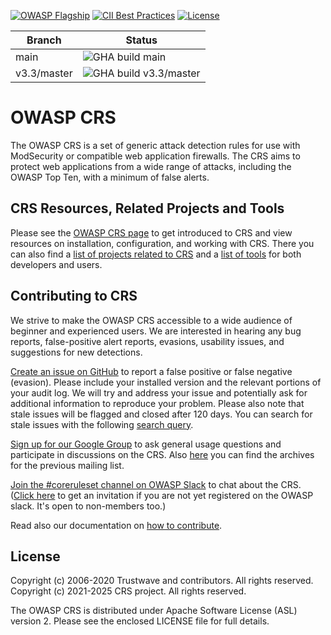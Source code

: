 [![OWASP Flagship](https://img.shields.io/badge/owasp-flagship%20project-38a047.svg)](https://owasp.org/projects/)
[![CII Best Practices](https://bestpractices.coreinfrastructure.org/projects/1390/badge)](https://bestpractices.coreinfrastructure.org/projects/1390)
[![License](https://img.shields.io/badge/License-Apache%202.0-blue.svg)](https://opensource.org/licenses/Apache-2.0)

| Branch | Status |
---------|-------|
| main | ![GHA build main](https://github.com/coreruleset/coreruleset/actions/workflows/test.yml/badge.svg?branch=main) |
| v3.3/master | ![GHA build v3.3/master](https://github.com/coreruleset/coreruleset/workflows/Regression%20Tests/badge.svg?branch=v3.3%2Fmaster) |


# OWASP CRS

The OWASP CRS is a set of generic attack detection rules for use with ModSecurity or compatible web application firewalls. The CRS aims to protect web applications from a wide range of attacks, including the OWASP Top Ten, with a minimum of false alerts.

## CRS Resources, Related Projects and Tools

Please see the [OWASP CRS page](https://coreruleset.org/) to get introduced to CRS and view resources on installation, configuration, and working with CRS. There you can also find a [list of projects related to CRS](https://coreruleset.org/) and a [list of tools](https://coreruleset.org/docs/6-development/6-6-useful_tools/) for both developers and users.

## Contributing to CRS

We strive to make the OWASP CRS accessible to a wide audience of beginner and experienced users. We are interested in hearing any bug reports, false-positive alert reports, evasions, usability issues, and suggestions for new detections.

[Create an issue on GitHub](https://github.com/coreruleset/coreruleset/issues) to report a false positive or false negative (evasion). Please include your installed version and the relevant portions of your audit log. We will try and address your issue and potentially ask for additional information to reproduce your problem. Please also note that stale issues will be flagged and closed after 120 days. You can search for stale issues with the following [search query](https://github.com/coreruleset/coreruleset/issues?q=label%3A%22Stale+issue%22).

[Sign up for our Google Group](https://groups.google.com/a/owasp.org/g/modsecurity-core-rule-set-project) to ask general usage questions and participate in discussions on the CRS. Also [here](https://lists.owasp.org/pipermail/owasp-modsecurity-core-rule-set/index) you can find the archives for the previous mailing list.

[Join the #coreruleset channel on OWASP Slack](https://owasp.slack.com/) to chat about the CRS. ([Click here](https://owasp.org/slack/invite) to get an invitation if you are not yet registered on the OWASP slack. It's open to non-members too.)

Read also our documentation on [how to contribute](./CONTRIBUTING.md).

## License

Copyright (c) 2006-2020 Trustwave and contributors. All rights reserved.</br>
Copyright (c) 2021-2025 CRS project. All rights reserved.

The OWASP CRS is distributed under Apache Software License (ASL) version 2. Please see the enclosed LICENSE file for full details.

